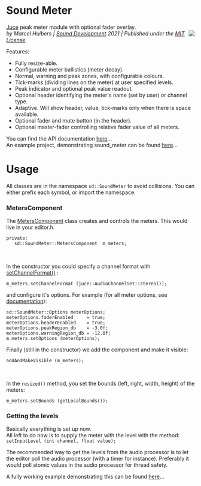 # Sound Meter
[Juce](https://juce.com/) peak meter module with optional fader overlay.<br>
<img align="right" src="https://www.sounddevelopment.nl/sd/resources/images/sound_meter/sound_meter.gif">
*by Marcel Huibers | [Sound Development](https://www.sounddevelopment.nl) 2021 | Published under the [MIT License](https://en.wikipedia.org/wiki/MIT_License)*


Features:
- Fully resize-able.
- Configurable meter ballistics (meter decay).
- Normal, warning and peak zones, with configurable colours.
- Tick-marks (dividing lines on the meter) at user specified levels.
- Peak indicator and optional peak value readout.
- Optional header identifying the meter's name (set by user) or channel type.
- Adaptive. Will show header, value, tick-marks only when there is space available.
- Optional fader and mute button (in the header).
- Optional master-fader controlling relative fader value of all meters.

You can find the API documentation [here](https://www.sounddevelopment.nl/sd/resources/documentation/sound_meter/)...
<br>
An example project, demonstrating sound_meter can be found [here](https://github.com/SoundDevelopment/sound_meter-example)...

# Usage

All classes are in the namespace `sd::SoundMeter` to avoid collisions. You can either prefix each symbol, or import the namespace. 

### MetersComponent

The [MetersComponent](https://www.sounddevelopment.nl/sd/resources/documentation/sound_meter/classsd_1_1_sound_meter_1_1_meters_component.html) class creates and controls the meters. 
This would live in your editor.h. 
```
private:
   sd::SoundMeter::MetersComponent  m_meters;
```
<br>

In the constructor you could specify a channel format with [setChannelFormat()](https://www.sounddevelopment.nl/sd/resources/documentation/sound_meter/classsd_1_1_sound_meter_1_1_meters_component.html#aea27fda8af5ec463436186e8fb3afd20) :
```
m_meters.setChannelFormat (juce::AudioChannelSet::stereo());
```
and configure it's options. For example (for all meter options, see [documentation](https://www.sounddevelopment.nl/sd/resources/documentation/sound_meter/structsd_1_1_sound_meter_1_1_options.html)):
```
sd::SoundMeter::Options meterOptions;
meterOptions.faderEnabled     = true;
meterOptions.headerEnabled    = true;
meterOptions.peakRegion_db    = -3.0f;  
meterOptions.warningRegion_db = -12.0f;
m_meters.setOptions (meterOptions);
```
Finally (still in the constructor) we add the component and make it visible:
```
addAndMakeVisible (m_meters);
```
<br>

In the `resized()` method, you set the bounds (left, right, width, height) of the meters:
```
m_meters.setBounds (getLocalBounds());
```

### Getting the levels

Basically everything is set up now.<br>
All left to do now is to supply the meter with the level with the method:
`setInputLevel (int channel, float value);`

The recommended way to get the levels from the audio processor is to let the editor poll the audio processor (with a timer for instance).
Preferably it would poll atomic values in the audio processor for thread safety.

A fully working example demonstrating this can be found [here](https://github.com/SoundDevelopment/sound_meter-example)...
